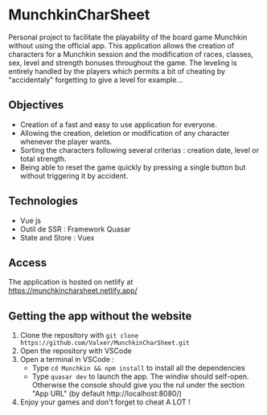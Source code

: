 # MunchkinCharSheet

Personal project to facilitate the playability of the board game Munchkin without using the official app.
This application allows the creation of characters for a Munchkin session and the modification of races, classes, sex, level and strength bonuses throughout the game.
The leveling is entirely handled by the players which permits a bit of cheating by "accidentaly" forgetting to give a level for example...

## Objectives
+ Creation of a fast and easy to use application for everyone.
+ Allowing the creation, deletion or modification of any character whenever the player wants.
+ Sorting the characters following several criterias : creation date, level or total strength.
+ Being able to reset the game quickly by pressing a single button but without triggering it by accident.

## Technologies
+ Vue js
+ Outil de SSR : Framework Quasar
+ State and Store : Vuex

## Access
The application is hosted on netlify at https://munchkincharsheet.netlify.app/

## Getting the app without the website
1. Clone the repository with ``git clone https://github.com/Valxer/MunchkinCharSheet.git``
2. Open the repository with VSCode
3. Open a terminal in VSCode :  
	* Type ``cd Munchkin && npm install`` to install all the dependencies
	* Type ``quasar dev`` to launch the app. The windiw should self-open. Otherwise the console should give you the rul under the section "App URL" (by default http://localhost:8080/)
4. Enjoy your games and don't forget to cheat A LOT !
    
